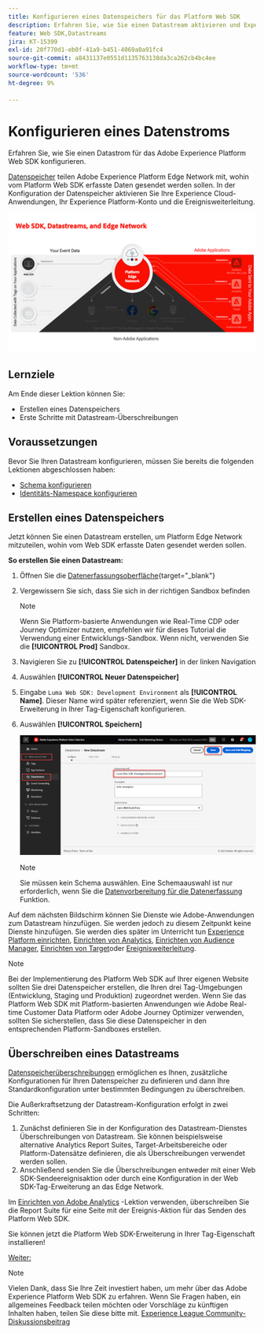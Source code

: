 ```yaml
---
title: Konfigurieren eines Datenspeichers für das Platform Web SDK
description: Erfahren Sie, wie Sie einen Datastream aktivieren und Experience Cloud-Lösungen konfigurieren. Diese Lektion ist Teil des Tutorials „Implementieren von Adobe Experience Cloud mit Web SDK“.
feature: Web SDK,Datastreams
jira: KT-15399
exl-id: 20f770d1-eb0f-41a9-b451-4069a0a91fc4
source-git-commit: a8431137e0551d1135763138da3ca262cb4bc4ee
workflow-type: tm+mt
source-wordcount: '536'
ht-degree: 9%

---
```


# Konfigurieren eines Datenstroms

Erfahren Sie, wie Sie einen Datastrom für das Adobe Experience Platform Web SDK konfigurieren.

[Datenspeicher](https://experienceleague.adobe.com/de/docs/experience-platform/datastreams/overview) teilen Adobe Experience Platform Edge Network mit, wohin vom Platform Web SDK erfasste Daten gesendet werden sollen. In der Konfiguration der Datenspeicher aktivieren Sie Ihre Experience Cloud-Anwendungen, Ihr Experience Platform-Konto und die Ereignisweiterleitung.

![Web SDK, Datenspeicher und Edge Network-Diagramm](assets/dc-websdk-datastreams.png)

## Lernziele

Am Ende dieser Lektion können Sie:

* Erstellen eines Datenspeichers
* Erste Schritte mit Datastream-Überschreibungen

## Voraussetzungen

Bevor Sie Ihren Datastream konfigurieren, müssen Sie bereits die folgenden Lektionen abgeschlossen haben:

* [Schema konfigurieren](configure-schemas.md)
* [Identitäts-Namespace konfigurieren](configure-identities.md)

## Erstellen eines Datenspeichers

Jetzt können Sie einen Datastream erstellen, um Platform Edge Network mitzuteilen, wohin vom Web SDK erfasste Daten gesendet werden sollen.

**So erstellen Sie einen Datastream:**

1. Öffnen Sie die [Datenerfassungsoberfläche](https://launch.adobe.com/){target="_blank"}
1. Vergewissern Sie sich, dass Sie sich in der richtigen Sandbox befinden

   >[!NOTE]
   >
   >Wenn Sie Platform-basierte Anwendungen wie Real-Time CDP oder Journey Optimizer nutzen, empfehlen wir für dieses Tutorial die Verwendung einer Entwicklungs-Sandbox. Wenn nicht, verwenden Sie die **[!UICONTROL Prod]** Sandbox.

1. Navigieren Sie zu **[!UICONTROL Datenspeicher]** in der linken Navigation
1. Auswählen **[!UICONTROL Neuer Datenspeicher]**
1. Eingabe `Luma Web SDK: Development Environment` als **[!UICONTROL Name]**. Dieser Name wird später referenziert, wenn Sie die Web SDK-Erweiterung in Ihrer Tag-Eigenschaft konfigurieren.
1. Auswählen **[!UICONTROL Speichern]**

   ![Erstellen des Datastreams](assets/datastream-create-new-datastream.png)

   >[!NOTE]
   >
   >Sie müssen kein Schema auswählen. Eine Schemaauswahl ist nur erforderlich, wenn Sie die [Datenvorbereitung für die Datenerfassung](/help/data-collection/edge/data-prep.md) Funktion.

Auf dem nächsten Bildschirm können Sie Dienste wie Adobe-Anwendungen zum Datastream hinzufügen. Sie werden jedoch zu diesem Zeitpunkt keine Dienste hinzufügen. Sie werden dies später im Unterricht tun [Experience Platform einrichten](setup-experience-platform.md), [Einrichten von Analytics](setup-analytics.md), [Einrichten von Audience Manager](setup-audience-manager.md), [Einrichten von Target](setup-target.md)oder [Ereignisweiterleitung](setup-event-forwarding.md).

>[!NOTE]
>
>Bei der Implementierung des Platform Web SDK auf Ihrer eigenen Website sollten Sie drei Datenspeicher erstellen, die Ihren drei Tag-Umgebungen (Entwicklung, Staging und Produktion) zugeordnet werden. Wenn Sie das Platform Web SDK mit Platform-basierten Anwendungen wie Adobe Real-time Customer Data Platform oder Adobe Journey Optimizer verwenden, sollten Sie sicherstellen, dass Sie diese Datenspeicher in den entsprechenden Platform-Sandboxes erstellen.

## Überschreiben eines Datastreams

[Datenspeicherüberschreibungen](https://experienceleague.adobe.com/en/docs/experience-platform/datastreams/overrides) ermöglichen es Ihnen, zusätzliche Konfigurationen für Ihren Datenspeicher zu definieren und dann Ihre Standardkonfiguration unter bestimmten Bedingungen zu überschreiben.

Die Außerkraftsetzung der Datastream-Konfiguration erfolgt in zwei Schritten:

1. Zunächst definieren Sie in der Konfiguration des Datastream-Dienstes Überschreibungen von Datastream. Sie können beispielsweise alternative Analytics Report Suites, Target-Arbeitsbereiche oder Platform-Datensätze definieren, die als Überschreibungen verwendet werden sollen.
1. Anschließend senden Sie die Überschreibungen entweder mit einer Web SDK-Sendeereignisaktion oder durch eine Konfiguration in der Web SDK-Tag-Erweiterung an das Edge Network.

Im [Einrichten von Adobe Analytics](setup-analytics.md) -Lektion verwenden, überschreiben Sie die Report Suite für eine Seite mit der Ereignis-Aktion für das Senden des Platform Web SDK.

Sie können jetzt die Platform Web SDK-Erweiterung in Ihrer Tag-Eigenschaft installieren!

[Weiter: ](install-web-sdk.md)

>[!NOTE]
>
>Vielen Dank, dass Sie Ihre Zeit investiert haben, um mehr über das Adobe Experience Platform Web SDK zu erfahren. Wenn Sie Fragen haben, ein allgemeines Feedback teilen möchten oder Vorschläge zu künftigen Inhalten haben, teilen Sie diese bitte mit. [Experience League Community-Diskussionsbeitrag](https://experienceleaguecommunities.adobe.com/t5/adobe-experience-platform-data/tutorial-discussion-implement-adobe-experience-cloud-with-web/td-p/444996)
